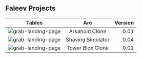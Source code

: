 ## Faleev Projects

| Tables        | Are           | Version  |
| ------------- |:-------------:| -----:|
| ![grab-landing-page](https://github.com/nupod/test-game/blob/master/a%20(1).gif)       | Arkanoid Clone| 0.01 |
| ![grab-landing-page](https://github.com/nupod/to-garden/blob/master/a%20(2).gif)       | Shaving Simulator      |   0.04 |
| ![grab-landing-page](https://pp.userapi.com/c855036/v855036990/150f9/29La3abGadk.jpg)  | Tower Blox Clone      |    0.01 |


